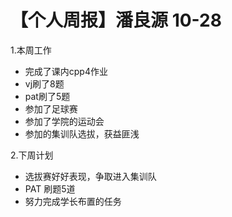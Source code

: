 # 【个人周报】潘良源 10-28
1.本周工作
- 完成了课内cpp4作业
- vj刷了8题
- pat刷了5题
- 参加了足球赛
- 参加了学院的运动会
- 参加的集训队选拔，获益匪浅

2.下周计划
- 选拔赛好好表现，争取进入集训队
- PAT 刷题5道
- 努力完成学长布置的任务
